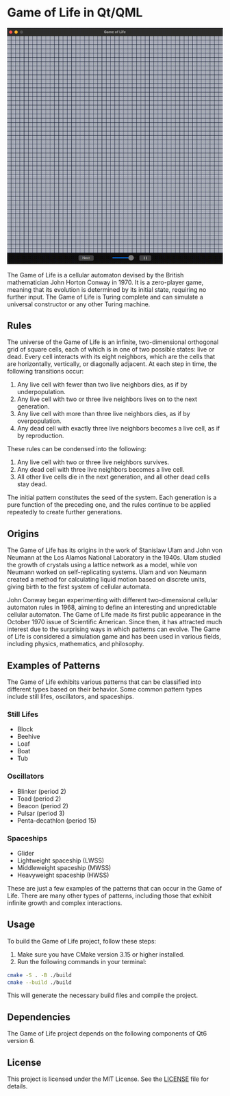 # Game of Life in Qt/QML

![promo](img/promo.gif)

The Game of Life is a cellular automaton devised by the British mathematician John Horton Conway in 1970. It is a zero-player game, meaning that its evolution is determined by its initial state, requiring no further input. The Game of Life is Turing complete and can simulate a universal constructor or any other Turing machine.

## Rules

The universe of the Game of Life is an infinite, two-dimensional orthogonal grid of square cells, each of which is in one of two possible states: live or dead. Every cell interacts with its eight neighbors, which are the cells that are horizontally, vertically, or diagonally adjacent. At each step in time, the following transitions occur:

1. Any live cell with fewer than two live neighbors dies, as if by underpopulation.
2. Any live cell with two or three live neighbors lives on to the next generation.
3. Any live cell with more than three live neighbors dies, as if by overpopulation.
4. Any dead cell with exactly three live neighbors becomes a live cell, as if by reproduction.

These rules can be condensed into the following:

1. Any live cell with two or three live neighbors survives.
2. Any dead cell with three live neighbors becomes a live cell.
3. All other live cells die in the next generation, and all other dead cells stay dead.

The initial pattern constitutes the seed of the system. Each generation is a pure function of the preceding one, and the rules continue to be applied repeatedly to create further generations.

## Origins

The Game of Life has its origins in the work of Stanislaw Ulam and John von Neumann at the Los Alamos National Laboratory in the 1940s. Ulam studied the growth of crystals using a lattice network as a model, while von Neumann worked on self-replicating systems. Ulam and von Neumann created a method for calculating liquid motion based on discrete units, giving birth to the first system of cellular automata.

John Conway began experimenting with different two-dimensional cellular automaton rules in 1968, aiming to define an interesting and unpredictable cellular automaton. The Game of Life made its first public appearance in the October 1970 issue of Scientific American. Since then, it has attracted much interest due to the surprising ways in which patterns can evolve. The Game of Life is considered a simulation game and has been used in various fields, including physics, mathematics, and philosophy.

## Examples of Patterns

The Game of Life exhibits various patterns that can be classified into different types based on their behavior. Some common pattern types include still lifes, oscillators, and spaceships.

### Still Lifes
- Block
- Beehive
- Loaf
- Boat
- Tub

### Oscillators
- Blinker (period 2)
- Toad (period 2)
- Beacon (period 2)
- Pulsar (period 3)
- Penta-decathlon (period 15)

### Spaceships
- Glider
- Lightweight spaceship (LWSS)
- Middleweight spaceship (MWSS)
- Heavyweight spaceship (HWSS)

These are just a few examples of the patterns that can occur in the Game of Life. There are many other types of patterns, including those that exhibit infinite growth and complex interactions.

## Usage

To build the Game of Life project, follow these steps:

1. Make sure you have CMake version 3.15 or higher installed.
2. Run the following commands in your terminal:

```bash
cmake -S . -B ./build
cmake --build ./build
```

This will generate the necessary build files and compile the project.

## Dependencies

The Game of Life project depends on the following components of Qt6 version 6.

## License

This project is licensed under the MIT License. See the [LICENSE](LICENSE) file for details.